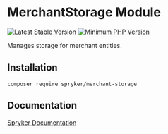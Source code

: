 # MerchantStorage Module
[![Latest Stable Version](https://poser.pugx.org/spryker/merchant-storage/v/stable.svg)](https://packagist.org/packages/spryker/merchant-storage)
[![Minimum PHP Version](https://img.shields.io/badge/php-%3E%3D%207.4-8892BF.svg)](https://php.net/)

Manages storage for merchant entities.

## Installation

```
composer require spryker/merchant-storage
```

## Documentation

[Spryker Documentation](https://docs.spryker.com)
